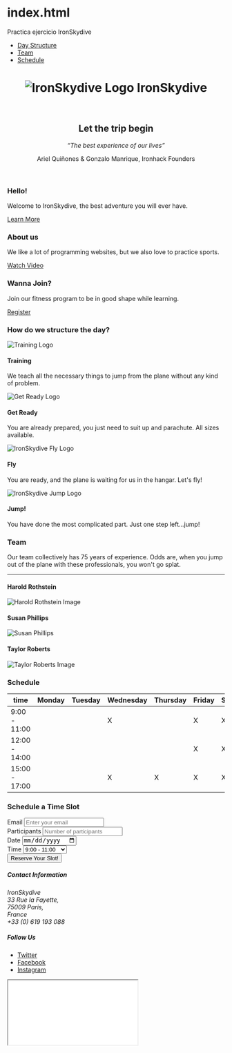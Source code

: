 # index.html
Practica ejercicio IronSkydive
<html>
  <head>
    <meta charset="utf-8">
    <title>IronSkydive</title>
    <link rel="stylesheet" href="style.css">
  </head>
  <body>
    <nav class="nav-bar">
      <ul class="nav-bar-ul">
        <li> <a class="nav-bar-item" href="#structure"> Day Structure </a> </li>
        <li> <a class="nav-bar-item" href="#team"> Team </a> </li>
        <li> <a class="nav-bar-item" href="#schedule"> Schedule </a> </li>
      </ul>
    </nav>
    <header class="header">
      <h1><img src="https://s3-eu-west-1.amazonaws.com/ih-materials/uploads/ironhack-skydive-logo.png" alt="IronSkydive Logo"> IronSkydive </h1>
      <br>
      <h2>Let the trip begin</h2>
      <aside class="quote">
        <i> “The best experience of our lives” </i>
        <p> Ariel Quiñones & Gonzalo Manrique, Ironhack Founders </p>
      </aside>
    </header>
    <section class="dark-background" id="general-information">
      <article class="container">
        <h3> Hello! </h3>
        <p class="text"> Welcome to IronSkydive, the best adventure you will ever have. </p>
        <a class="link-btn" href="#"> Learn More </a>
      </article>
      <article class="container">
        <h3> About us </h3>
        <p class="text"> We like a lot of programming websites, but we also love to practice sports. </p>
        <a class="link-btn" href="#"> Watch Video </a>
      </article>
      <article class="container">
        <h3> Wanna Join? </h3>
        <p class="text"> Join our fitness program to be in good shape while learning. </p>
        <a class="link-btn" href="#"> Register </a>
      </article>
    </section>
    <section class="container" id="structure">
      <h3> How do we structure the day? </h3>
      <div>
        <article class="service-box">
          <img src="https://s3-eu-west-1.amazonaws.com/ih-materials/uploads/ironskydive-training.png" alt="Training Logo">
          <h4> Training </h4>
          <p> We teach all the necessary things to jump from the plane without any kind of problem. </p>
        </article>
        <article class="service-box">
          <img src="https://s3-eu-west-1.amazonaws.com/ih-materials/uploads/ironskydive-get-ready.png" alt="Get Ready Logo">
          <h4> Get Ready </h4>
          <p> You are already prepared, you just need to suit up and parachute. All sizes available. </p>
        </article>
        <article class="service-box">
          <img src="https://s3-eu-west-1.amazonaws.com/ih-materials/uploads/ironskydive-fly.png" alt="IronSkydive Fly Logo">
          <h4> Fly </h4>
          <p> You are ready, and the plane is waiting for us in the hangar. Let's fly! </p>
        </article>
        <article class="service-box">
          <img src="https://s3-eu-west-1.amazonaws.com/ih-materials/uploads/ironskydive-jump.png" alt="IronSkydive Jump Logo">
          <h4> Jump! </h4>
          <p> You have done the most complicated part. Just one step left...jump! </p>
        </article>
      </div>
    </section>
    <section class="dark-background" id="team">
      <h3> Team </h3>
      <p class="section-text"> Our team collectively has 75 years of experience. Odds are, when you jump out of the plane with these professionals, you won't go splat. </p>
      <hr> 
      <div>
        <article>
          <h4 class="member-name" > Harold Rothstein </h4>
          <img src="https://s3-eu-west-1.amazonaws.com/ih-materials/uploads/upload_c18b1c463b80090894237a262dfdfbad.jpg" alt="Harold Rothstein Image">
        </article>
        <article>
          <h4 class="member-name" > Susan Phillips </h4>
          <img src="https://s3-eu-west-1.amazonaws.com/ih-materials/uploads/upload_a18d6123a7c8e75f7e70a4e59b941093.jpg" alt="Susan Phillips">
        </article>
        <article>
          <h4 class="member-name" > Taylor Roberts </h4>
          <img src="https://s3-eu-west-1.amazonaws.com/ih-materials/uploads/upload_7104a331530d1b0611da55093b7dc421.jpg" alt="Taylor Roberts Image">
        </article>
      </div>
    </section>
    <section class="container" id="schedule">
      <h3> Schedule </h3>
      <table class="schedule-table" cellpadding="0" cellspacing="0">
        <thead>
          <th> time </th>
          <th> Monday </th>
          <th> Tuesday </th>
          <th> Wednesday </th>
          <th> Thursday </th>
          <th> Friday </th>
          <th> Saturday </th>
        </thead>
        <tbody>
          <tr>
            <td> 9:00 - 11:00 </td>
            <td>  </td>
            <td>  </td>
            <td> X </td>
            <td>  </td>
            <td> X </td>
            <td> X </td>
          </tr>
          <tr>
            <td> 12:00 - 14:00 </td>
            <td>  </td>
            <td>  </td>
            <td>  </td>
            <td>  </td>
            <td> X </td>
            <td> X </td>
          </tr>
          <tr>
            <td> 15:00 - 17:00 </td>
            <td>  </td>
            <td>  </td>
            <td> X </td>
            <td> X </td>
            <td> X </td>
            <td> X </td>
          </tr>
        </tbody>
      </table>
     <h3> Schedule a Time Slot </h3>
      <form class="slot-form" action="/register" method="post">
        <div class="slot-form-container">
          <label> Email </label>
          <input type="email" placeholder="Enter your email">
        </div>
        <div class="slot-form-container">
          <label> Participants </label>
          <input type="Number" placeholder="Number of participants">
        </div>
        <div class="slot-form-container">
          <label> Date </label>
          <input type="date">
        </div>
        <div class="slot-form-container">
          <label> Time </label>
          <select>
            <option value="early"> 9:00 - 11:00 </option>
            <option value="mid"> 12:00 - 14:00 </option>
            <option value="late"> 15:00 - 17:00 </option>
          </select>
        </div>
        <div class="slot-form-container">
          <button type="submit"> Reserve Your Slot! </button>
        </div>
      </form>
    </section>
    <footer class="dark-background footer">
      <section>
        <h5> Contact Information </h5>
        <address class="address">IronSkydive <br /> 33 Rue la Fayette, <br /> 75009 Paris, <br /> France <br /> +33 (0) 619 193 088</address>
        <h5> Follow Us </h5>
        <ul>
          <li> <a href="#"> Twitter </a> </li>
          <li> <a href="#"> Facebook </a> </li>
          <li> <a href="#"> Instagram </a> </li>
        </ul>
      </section>
<iframe src=
    </footer>
  </body>
</html>
